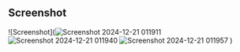 ## Screenshot
![Screenshot](![Screenshot 2024-12-21 011911](https://github.com/user-attachments/assets/2dc7f674-62b4-4c39-b772-ad2439d84db0)
![Screenshot 2024-12-21 011940](https://github.com/user-attachments/assets/8b0e1fc7-61c3-4b46-bb15-2cb114b1df6f)
![Screenshot 2024-12-21 011957](https://github.com/user-attachments/assets/759dfde7-a203-41f0-aa52-9b126fc3a130)
)

